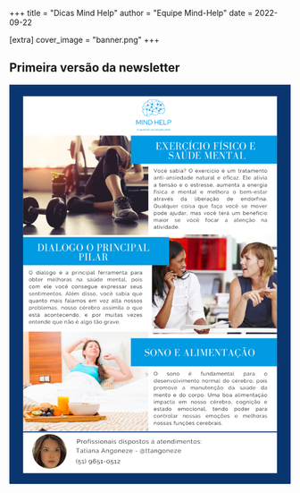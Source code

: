 +++
title = "Dicas Mind Help"
author = "Equipe Mind-Help"
date = 2022-09-22

[extra]
cover_image = "banner.png"
+++

## Primeira versão da newsletter
![newsletter](newsletter%20.png)